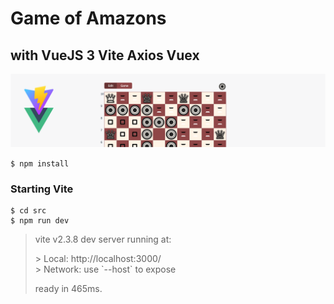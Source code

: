# Game of Amazons
## with VueJS 3 Vite Axios Vuex

![](https://raw.githubusercontent.com/bespired/game-of-amazons/main/public/assets/github.png)


```
$ npm install
```


### Starting Vite

```
$ cd src
$ npm run dev
```

>  vite v2.3.8 dev server running at:  
>  
>  \> Local: http://localhost:3000/  
>  \> Network: use \`--host\` to expose  
>  
>  ready in 465ms.

